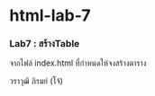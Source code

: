 # html-lab-7
### Lab7 : สร้างTable
จากไฟล์ index.html ที่กำหนดให้จงสร้างตาราง

วราวุฒิ ภิรมย์ (โจ้)
